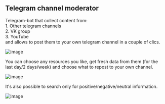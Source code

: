 ## Telegram channel moderator

Telegram-bot that collect content from: <br>
    1. Other telegram channels <br>
    2. VK group <br>
    3. YouTube <br>
and allows to post them to your own telegram channel in a couple of clics.

![image](https://github.com/alexxandra-u/telegram_channel_moderator/assets/90149266/aba725a6-3c4c-4b20-89cf-d33a40aa6041)

You can choose any resources you like, get fresh data from them (for the last day/2 days/week) and choose what to repost to your own channel.

![image](https://github.com/alexxandra-u/telegram_channel_moderator/assets/90149266/321a84f6-43fa-4f1e-9c8d-0553d9ab5b9d)

It's also possible to search only for positive/negative/neutral information.

![image](https://github.com/alexxandra-u/telegram_channel_moderator/assets/90149266/e87efea3-e0e7-4c7b-8b66-21c11249d5a1)


